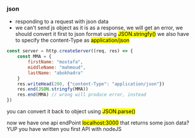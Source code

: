 ### json
- responding to a request with json data
- we can't send js object as it is as a response, we will get an error, we should convert it first to json format using <mark>JSON.stringfy()</mark> we also have to specify the content-Type as <mark>application/json</mark>
```js
const server = http.createServer((req, res) => {
    const MMA = {
        firstName: "mostafa",
        middleName: "mahmoud",
        lastName: "abokhadra"
    }
    res.writeHead(200, {"content-Type": "application/json"})
    res.end(JSON.stringfy(MMA))
    res.end(MMA) // wrong will produce error, instead
})
```
you can convert it back to object using <mark>JSON.parse()</mark>

now we have one api endPoint <mark>localhost:3000</mark> that returns some json data? YUP you have written you first API with nodeJS